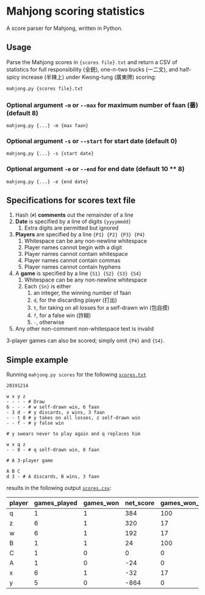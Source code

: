 # Mahjong scoring statistics

A score parser for Mahjong, written in Python.

## Usage

Parse the Mahjong scores in `{scores file}.txt` and return a CSV of statistics
for full responsibility (全銃), one-n-two bucks (一二文), and half-spicy
increase (半辣上) under Kwong-tung (廣東牌) scoring:

    mahjong.py {scores file}.txt

### Optional argument `-m` or `--max` for maximum number of faan (番) (default 8)

    mahjong.py {...} -m {max faan}

### Optional argument `-s` or `--start` for start date (default 0)

    mahjong.py {...} -s {start date}

### Optional argument `-e` or `--end` for end date (default 10 ** 8)

    mahjong.py {...} -e {end date}

## Specifications for scores text file

1. Hash (`#`) **comments** out the remainder of a line
2. **Date** is specified by a line of digits `{yyyymmdd}`
   1. Extra digits are permitted but ignored
3. **Players** are specified by a line `{P1} {P2} {P3} {P4}`
   1. Whitespace can be any non-newline whitespace
   2. Player names cannot begin with a digit
   3. Player names cannot contain whitespace
   4. Player names cannot contain commas
   5. Player names cannot contain hyphens
4. A **game** is specified by a line `{S1} {S2} {S3} {S4}`
   1. Whitespace can be any non-newline whitespace
   2. Each `{Sn}` is either
      1. an integer, the winning number of faan
      2. `d`, for the discarding player (打出)
      3. `t`, for taking on all losses for a self-drawn win (包自摸)
      4. `f`, for a false win (詐糊)
      5. `-`, otherwise
5. Any other non-comment non-whitespace text is invalid

3-player games can also be scored; simply omit `{P4}` and `{S4}`.

## Simple example

Running `mahjong.py scores` for the following [`scores.txt`](scores.txt)

    20191214
    
    w x y z
    - - - - # Draw
    6 - - - # w self-drawn win, 6 faan
    - 3 d - # y discards, x wins, 3 faan
    - - t 8 # y takes on all losses, z self-drawn win
    - - f - # y false win
    
    # y swears never to play again and q replaces him
    
    w x q z
    - - 8 - # q self-drawn win, 8 faan
    
    # A 3-player game
    
    A B C
    d 3 - # A discards, B wins, 3 faan

results in the following output [`scores.csv`](scores.csv):

| player | games_played | games_won | net_score | games_won_pc | net_score_avg |
| --- | --- | --- | --- | --- | --- |
| q | 1 | 1 | 384 | 100 | 384.0 |
| z | 6 | 1 | 320 | 17 | 53.3 |
| w | 6 | 1 | 192 | 17 | 32.0 |
| B | 1 | 1 | 24 | 100 | 24.0 |
| C | 1 | 0 | 0 | 0 | 0.0 |
| A | 1 | 0 | -24 | 0 | -24.0 |
| x | 6 | 1 | -32 | 17 | -5.3 |
| y | 5 | 0 | -864 | 0 | -172.8 |
